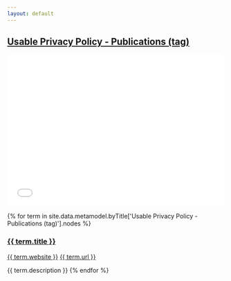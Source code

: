 ```yaml
---
layout: default
---
```

<style>
.initial-content {
  padding-left:5%;
  padding-right:25px;
}
iframe {
  background: url('/loader.jpg') no-repeat center top;
  background-size: 150px 150px;
  min-height: 350px;
}
</style>

## <a href='/_pages/embed?t=Usable Privacy Policy - Publications (tag)'>Usable Privacy Policy - Publications (tag)</a>

<iframe style='border:0px;background=white;' width='100%' src='{{site.data.urls.unitiddler}}/#Usable Privacy Policy - Publications (tag)'></iframe>

{% for term in site.data.metamodel.byTitle['Usable Privacy Policy - Publications (tag)'].nodes %}
### <a href='/_pages/embed?t={{ term.title | url_encode }}'>{{ term.title }}</a>

<a href='{{ term.website | url_encode }}'>{{ term.website }}</a>
<a href='{{ term.url | url_encode }}'>{{ term.url }}</a>

{{ term.description }}
{% endfor %}
